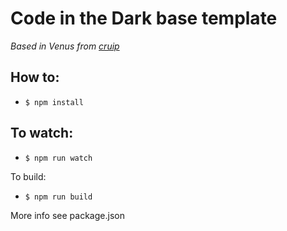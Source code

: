 # Code in the Dark base template

_Based in Venus from [cruip](https://cruip.com/)_

## How to:
* `$ npm install`

## To watch:

* `$ npm run watch`

To build:

* `$ npm run build`

More info see package.json
